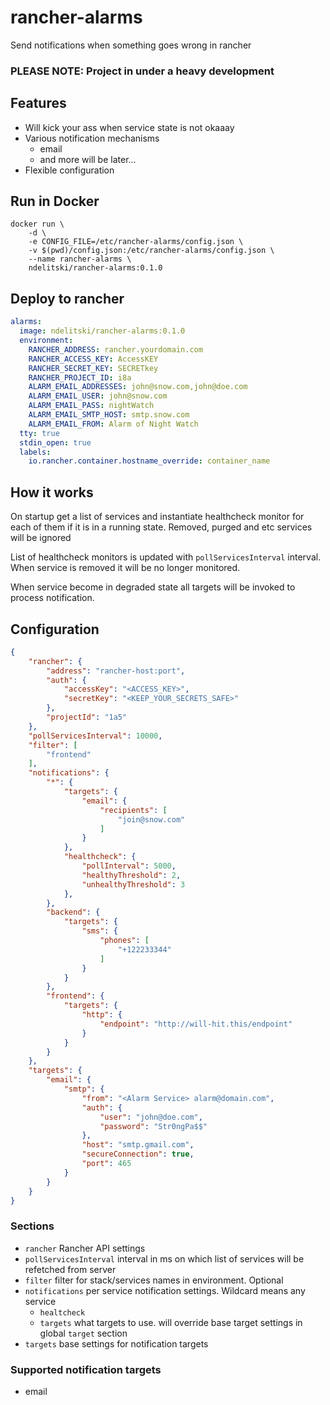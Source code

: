 # rancher-alarms

Send notifications when something goes wrong in rancher

### PLEASE NOTE: Project in under a heavy development

## Features
 - Will kick your ass when service state is not okaaay
 - Various notification mechanisms
   - email
   - and more will be later...
 - Flexible configuration

## Run in Docker

```
docker run \
    -d \
    -e CONFIG_FILE=/etc/rancher-alarms/config.json \
    -v $(pwd)/config.json:/etc/rancher-alarms/config.json \
    --name rancher-alarms \
    ndelitski/rancher-alarms:0.1.0
```

## Deploy to rancher

```yml
alarms:
  image: ndelitski/rancher-alarms:0.1.0
  environment:
    RANCHER_ADDRESS: rancher.yourdomain.com
    RANCHER_ACCESS_KEY: AccessKEY
    RANCHER_SECRET_KEY: SECRETkey
    RANCHER_PROJECT_ID: i8a
    ALARM_EMAIL_ADDRESSES: john@snow.com,john@doe.com
    ALARM_EMAIL_USER: john@snow.com
    ALARM_EMAIL_PASS: nightWatch
    ALARM_EMAIL_SMTP_HOST: smtp.snow.com
    ALARM_EMAIL_FROM: Alarm of Night Watch
  tty: true
  stdin_open: true
  labels:
    io.rancher.container.hostname_override: container_name
```


## How it works

On startup get a list of services and instantiate healthcheck monitor for each of them if it is in a running state. Removed, purged and etc services will be ignored

List of healthcheck monitors is updated with `pollServicesInterval` interval. When service is removed it will be no longer monitored.

When service become in degraded state all targets will be invoked to process notification.

## Configuration 
```json
{
    "rancher": {
        "address": "rancher-host:port",
        "auth": {
            "accessKey": "<ACCESS_KEY>",
            "secretKey": "<KEEP_YOUR_SECRETS_SAFE>"
        },
        "projectId": "1a5"
    },
    "pollServicesInterval": 10000,
    "filter": [
        "frontend"
    ],
    "notifications": {
        "*": {
            "targets": {
                "email": {
                    "recipients": [
                        "join@snow.com"
                    ]
                }
            },
            "healthcheck": {
                "pollInterval": 5000,
                "healthyThreshold": 2,
                "unhealthyThreshold": 3
            },
        },
        "backend": {
            "targets": {
                "sms": {
                    "phones": [
                        "+122233344"
                    ]
                }
            }
        },
        "frontend": {
            "targets": {
                "http": {
                    "endpoint": "http://will-hit.this/endpoint"
                }
            }
        }
    },
    "targets": {
        "email": {
            "smtp": {
                "from": "<Alarm Service> alarm@domain.com",
                "auth": {
                    "user": "john@doe.com",
                    "password": "Str0ngPa$$"
                },
                "host": "smtp.gmail.com",
                "secureConnection": true,
                "port": 465
            }
        }
    }
}
```

### Sections
 - `rancher` Rancher API settings
 - `pollServicesInterval` interval in ms on which list of services will be refetched from server
 - `filter` filter for stack/services names in environment. Optional
 - `notifications` per service notification settings. Wildcard means any service
    - `healtcheck`
    - `targets` what targets to use. will override base target settings in global `target` section
 - `targets` base settings for notification targets

### Supported notification targets
 - email
    
 
   
